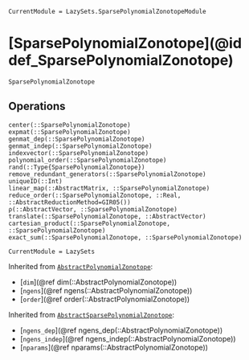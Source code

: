 ```@meta
CurrentModule = LazySets.SparsePolynomialZonotopeModule
```

# [SparsePolynomialZonotope](@id def_SparsePolynomialZonotope)

```@docs
SparsePolynomialZonotope
```

## Operations

```@docs
center(::SparsePolynomialZonotope)
expmat(::SparsePolynomialZonotope)
genmat_dep(::SparsePolynomialZonotope)
genmat_indep(::SparsePolynomialZonotope)
indexvector(::SparsePolynomialZonotope)
polynomial_order(::SparsePolynomialZonotope)
rand(::Type{SparsePolynomialZonotope})
remove_redundant_generators(::SparsePolynomialZonotope)
uniqueID(::Int)
linear_map(::AbstractMatrix, ::SparsePolynomialZonotope)
reduce_order(::SparsePolynomialZonotope, ::Real, ::AbstractReductionMethod=GIR05())
ρ(::AbstractVector, ::SparsePolynomialZonotope)
translate(::SparsePolynomialZonotope, ::AbstractVector)
cartesian_product(::SparsePolynomialZonotope, ::SparsePolynomialZonotope)
exact_sum(::SparsePolynomialZonotope, ::SparsePolynomialZonotope)
```

```@meta
CurrentModule = LazySets
```

Inherited from [`AbstractPolynomialZonotope`](@ref):
* [`dim`](@ref dim(::AbstractPolynomialZonotope))
* [`ngens`](@ref ngens(::AbstractPolynomialZonotope))
* [`order`](@ref order(::AbstractPolynomialZonotope))

Inherited from [`AbstractSparsePolynomialZonotope`](@ref):
* [`ngens_dep`](@ref ngens_dep(::AbstractPolynomialZonotope))
* [`ngens_indep`](@ref ngens_indep(::AbstractPolynomialZonotope))
* [`nparams`](@ref nparams(::AbstractPolynomialZonotope))
